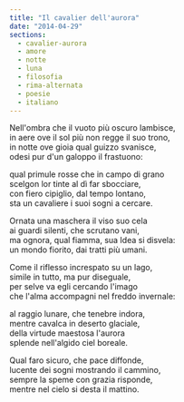 ```yaml
---
title: "Il cavalier dell'aurora"
date: "2014-04-29"
sections:
  - cavalier-aurora
  - amore
  - notte
  - luna
  - filosofia
  - rima-alternata
  - poesie
  - italiano
---
```


Nell'ombra che il vuoto più oscuro lambisce,\
in aere ove il sol più non regge il suo trono,\
in notte ove gioia qual guizzo svanisce,\
odesi pur d'un galoppo il frastuono:

qual primule rosse che in campo di grano\
scelgon lor tinte al dì far sbocciare,\
con fiero cipiglio, dal tempo lontano,\
sta un cavaliere i suoi sogni a cercare.

Ornata una maschera il viso suo cela\
ai guardi silenti, che scrutano vani,\
ma ognora, qual fiamma, sua Idea si disvela:\
un mondo fiorito, dai tratti più umani.

Come il riflesso increspato su un lago,\
simile in tutto, ma pur diseguale,\
per selve va egli cercando l'imago\
che l'alma accompagni nel freddo invernale:

al raggio lunare, che tenebre indora,\
mentre cavalca in deserto glaciale,\
della virtude maestosa l'aurora\
splende nell'algido ciel boreale.

Qual faro sicuro, che pace diffonde,\
lucente dei sogni mostrando il cammino,\
sempre la speme con grazia risponde,\
mentre nel cielo si desta il mattino.
